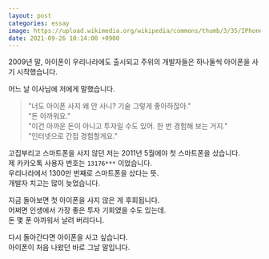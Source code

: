 ```yaml
---
layout: post
categories: essay
image: https://upload.wikimedia.org/wikipedia/commons/thumb/3/35/IPhone3GS.JPG/644px-IPhone3GS.JPG
date: 2021-09-26 10:14:00 +0900
---
```


2009년 말, 아이폰이 우리나라에도 출시되고 주위의 개발자들은 하나둘씩 아이폰을 사기 시작했습니다.

어느 날 이사님에 저에게 말했습니다.
> "너도 아이폰 사지 왜 안 사니? 기술 그렇게 좋아하잖아."  
> "돈 아까워요."  
> "이건 아까운 돈이 아니고 투자일 수도 있어. 한 번 경험해 보는 거지."  
> "인터넷으로 간접 경험할게요."

고집부리고 스마트폰을 사지 않던 저는 2011년 5월에야 첫 스마트폰을 샀습니다.  
제 카카오톡 사용자 번호는 `13176***` 이었습니다.  
우리나라에서 1300만 번째로 스마트폰을 샀다는 뜻.    
개발자 치고는 많이 늦었습니다.

지금 돌아보면 첫 아이폰을 사지 않은 게 후회됩니다.  
어쩌면 인생에서 가장 좋은 투자 기회였을 수도 있는데.  
돈 몇 푼 아까워서 날려 버리다니.

다시 돌아간다면 아이폰을 사고 싶습니다.  
아이폰이 처음 나왔던 바로 그날 말입니다.
